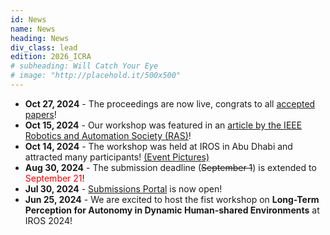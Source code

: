 ```yaml
---
id: News
name: News
heading: News
div_class: lead
edition: 2026_ICRA
# subheading: Will Catch Your Eye
# image: "http://placehold.it/500x500"
---
```

* <strong> Oct 27, 2024</strong> - The proceedings are now live, congrats to all [accepted papers](#/features/07-accpeted-papers)!
* <strong> Oct 15, 2024</strong> - Our workshop was featured in an [article by the IEEE Robotics and Automation Society (RAS)](https://www.linkedin.com/feed/update/urn:li:activity:7251733080002936835/)!
* <strong>Oct 14, 2024</strong> - The workshop was held at IROS in Abu Dhabi and attracted many participants! [(Event Pictures)](#/features/03-event-pictures)
* <strong>Aug 30, 2024</strong> - The submission deadline (~~September 1~~) is extended to <span style="color:red;">September 21</span>!
* <strong>Jul 30, 2024</strong> - [Submissions Portal](#/features/04-call-for-papers) is now open!
* <strong>Jun 25, 2024</strong> - We are excited to host the fist workshop on <strong>Long-Term Perception for Autonomy in Dynamic Human-shared Environments</strong> at IROS 2024!
